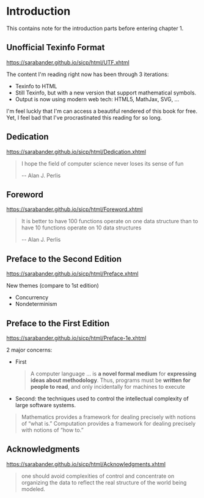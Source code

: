 # Introduction

This contains note for the introduction parts before entering chapter 1.

## Unofficial Texinfo Format

https://sarabander.github.io/sicp/html/UTF.xhtml

The content I'm reading right now has been through 3 iterations:

- Texinfo to HTML
- Still Texinfo, but with a new version that support mathematical symbols.
- Output is now using modern web tech: HTML5, MathJax, SVG, ...

I'm feel luckly that I'm can access a beautiful rendered of this book for free.
Yet, I feel bad that I've procrastinated this reading for so long.

## Dedication

https://sarabander.github.io/sicp/html/Dedication.xhtml

> I hope the field of computer science never loses its sense of fun
>
> -- Alan J. Perlis

## Foreword

https://sarabander.github.io/sicp/html/Foreword.xhtml

> It is better to have 100 functions operate on one data structure than to have
> 10 functions operate on 10 data structures
>
> -- Alan J. Perlis

## Preface to the Second Edition

https://sarabander.github.io/sicp/html/Preface.xhtml

New themes (compare to 1st edition)

- Concurrency
- Nondeterminism

## Preface to the First Edition

https://sarabander.github.io/sicp/html/Preface-1e.xhtml

2 major concerns:

- First

  > A computer language ... is **a novel formal medium** for **expressing ideas
  > about methodology**. Thus, programs must be **written for people to read**,
  > and only incidentally for machines to execute

- Second: the techniques used to control the intellectual complexity of large
  software systems.

> Mathematics provides a framework for dealing precisely with notions of “what
> is.” Computation provides a framework for dealing precisely with notions of
> “how to.”

## Acknowledgments

https://sarabander.github.io/sicp/html/Acknowledgments.xhtml

> one should avoid complexities of control and concentrate on organizing the
> data to reflect the real structure of the world being modeled.

